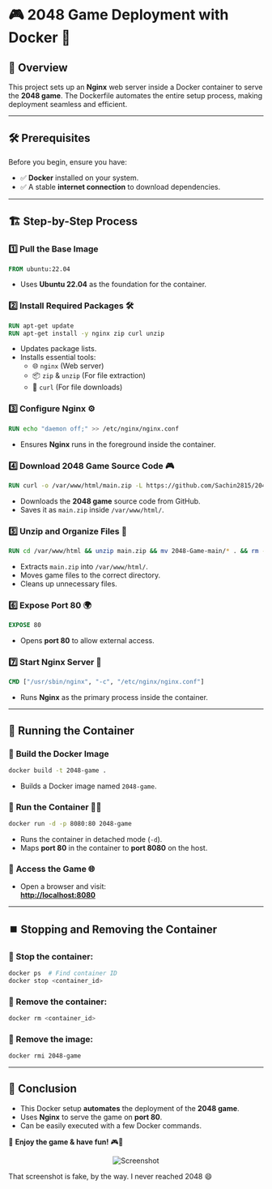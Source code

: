 
# 🎮 2048 Game Deployment with Docker 🚀

## 📌 Overview
This project sets up an **Nginx** web server inside a Docker container to serve the **2048 game**. The Dockerfile automates the entire setup process, making deployment seamless and efficient.

---

## 🛠️ Prerequisites
Before you begin, ensure you have:
- ✅ **Docker** installed on your system.
- ✅ A stable **internet connection** to download dependencies.

---

## 🏗️ Step-by-Step Process

### 1️⃣ **Pull the Base Image**
```dockerfile
FROM ubuntu:22.04
```
- Uses **Ubuntu 22.04** as the foundation for the container.

### 2️⃣ **Install Required Packages** 🛠️
```dockerfile
RUN apt-get update
RUN apt-get install -y nginx zip curl unzip
```
- Updates package lists.
- Installs essential tools:
  - 🌐 `nginx` (Web server)
  - 📦 `zip` & `unzip` (For file extraction)
  - 🔄 `curl` (For file downloads)

### 3️⃣ **Configure Nginx** ⚙️
```dockerfile
RUN echo "daemon off;" >> /etc/nginx/nginx.conf
```
- Ensures **Nginx** runs in the foreground inside the container.

### 4️⃣ **Download 2048 Game Source Code** 🎮
```dockerfile
RUN curl -o /var/www/html/main.zip -L https://github.com/Sachin2815/2048-Game/archive/refs/heads/main.zip
```
- Downloads the **2048 game** source code from GitHub.
- Saves it as `main.zip` inside `/var/www/html/`.

### 5️⃣ **Unzip and Organize Files** 📂
```dockerfile
RUN cd /var/www/html && unzip main.zip && mv 2048-Game-main/* . && rm -rf 2048-Game-main main.zip
```
- Extracts `main.zip` into `/var/www/html/`.
- Moves game files to the correct directory.
- Cleans up unnecessary files.

### 6️⃣ **Expose Port 80** 🌍
```dockerfile
EXPOSE 80
```
- Opens **port 80** to allow external access.

### 7️⃣ **Start Nginx Server** 🚀
```dockerfile
CMD ["/usr/sbin/nginx", "-c", "/etc/nginx/nginx.conf"]
```
- Runs **Nginx** as the primary process inside the container.

---

## 🚀 Running the Container

### 🔹 **Build the Docker Image**
```sh
docker build -t 2048-game .
```
- Builds a Docker image named `2048-game`.

### 🔹 **Run the Container** 🏃‍♂️
```sh
docker run -d -p 8080:80 2048-game
```
- Runs the container in detached mode (`-d`).
- Maps **port 80** in the container to **port 8080** on the host.

### 🔹 **Access the Game** 🌐
- Open a browser and visit:  
  **[http://localhost:8080](http://localhost:8080)**

---

## ⏹️ Stopping and Removing the Container

### 🔸 Stop the container:
```sh
docker ps  # Find container ID
docker stop <container_id>
```

### 🔸 Remove the container:
```sh
docker rm <container_id>
```

### 🔸 Remove the image:
```sh
docker rmi 2048-game
```

---

## 🎉 Conclusion
- This Docker setup **automates** the deployment of the **2048 game**.
- Uses **Nginx** to serve the game on **port 80**.
- Can be easily executed with a few Docker commands.

🔹 **Enjoy the game & have fun!** 🎮🚀

<p align="center">
  <img src="https://cloud.githubusercontent.com/assets/1175750/8614312/280e5dc2-26f1-11e5-9f1f-5891c3ca8b26.png" alt="Screenshot"/>
</p>

That screenshot is fake, by the way. I never reached 2048 :smile:
